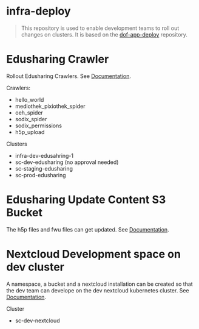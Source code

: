 # infra-deploy
> This repository is used to enable development teams to roll out changes on clusters. It is based on the [dof-app-deploy](https://github.com/hpi-schul-cloud/dof_app_deploy) repository.

# Edusharing Crawler
Rollout Edusharing Crawlers. See [Documentation](https://docs.dbildungscloud.de/display/PROD/Edusharing+Crawler+Delpoyment).

Crawlers:
- hello_world
- mediothek_pixiothek_spider
- oeh_spider
- sodix_spider
- sodix_permissions
- h5p_upload

Clusters
- infra-dev-edusahring-1
- sc-dev-edusharing (no approval needed)
- sc-staging-edusharing
- sc-prod-edusharing

# Edusharing Update Content S3 Bucket
The h5p files and fwu files can get updated. See [Documentation](https://docs.dbildungscloud.de/display/PROD/Edusharing+S3+Bucket+Content+Update).

# Nextcloud Development space on dev cluster
A namespace, a bucket and a nextcloud installation can be created so that the dev team can develope on the dev nextcloud kubernetes cluster. See [Documentation](https://docs.dbildungscloud.de/display/PROD/Dev+Nextcloud+Deployment).

Cluster
- sc-dev-nextcloud
